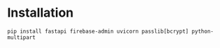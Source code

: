 # Installation

```
pip install fastapi firebase-admin uvicorn passlib[bcrypt] python-multipart
```
